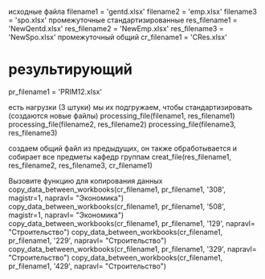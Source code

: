 
исходные файла
filename1 = 'gentd.xlsx'
filename2 = 'emp.xlsx'
filename3 = 'spo.xlsx'
промежуточные стандартизированные
res_filename1 = 'NewQentd.xlsx'
res_filename2 = 'NewEmp.xlsx'
res_filename3 = 'NewSpo.xlsx'
промежуточный общий
cr_filename1 = 'CRes.xlsx'
# результирующий
pr_filename1 = 'PRIM12.xlsx'



есть нагрузки (3 штуки) мы их подгружаем, чтобы стандартизировать (создаются новые файлы)
processing_file(filename1, res_filename1)
processing_file(filename2, res_filename2)
processing_file(filename3, res_filename3)

создаем общий файл из предыдущих, он также обработывается и собирает все предметы кафедр группам
creat_file(res_filename1, res_filename2, res_filename3, cr_filename1)

Вызовите функцию для копирования данных
copy_data_between_workbooks(cr_filename1, pr_filename1, '308', magistr=1, napravl= "Экономика")
copy_data_between_workbooks(cr_filename1, pr_filename1, '508', magistr=1, napravl= "Экономика")
copy_data_between_workbooks(cr_filename1, pr_filename1, '129', napravl= "Строительство")
copy_data_between_workbooks(cr_filename1, pr_filename1, '229', napravl= "Строительство")
copy_data_between_workbooks(cr_filename1, pr_filename1, '329', napravl= "Строительство")
copy_data_between_workbooks(cr_filename1, pr_filename1, '429', napravl= "Строительство")
